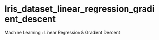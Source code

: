 # Iris_dataset_linear_regression_gradient_descent
Machine Learning : Linear Regression & Gradient Descent
